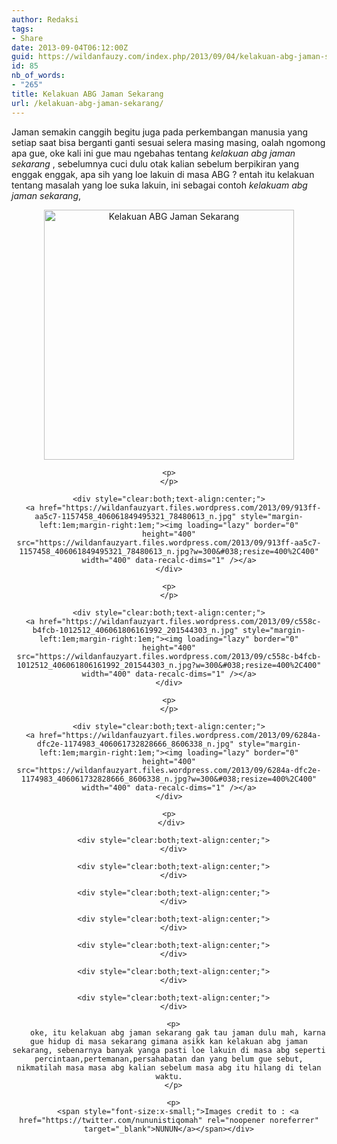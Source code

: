 ```yaml
---
author: Redaksi
tags:
- Share
date: 2013-09-04T06:12:00Z
guid: https://wildanfauzy.com/index.php/2013/09/04/kelakuan-abg-jaman-sekarang/
id: 85
nb_of_words:
- "265"
title: Kelakuan ABG Jaman Sekarang
url: /kelakuan-abg-jaman-sekarang/
---
```


<div dir="ltr" style="text-align:left;">
  Jaman semakin canggih begitu juga pada perkembangan manusia yang setiap saat bisa berganti ganti sesuai selera masing masing, oalah ngomong apa gue, oke kali ini gue mau ngebahas tentang <i>kelakuan abg jaman sekarang</i> , sebelumnya cuci dulu otak kalian sebelum berpikiran yang enggak enggak, apa sih yang loe lakuin di masa ABG ? entah itu kelakuan tentang masalah yang loe suka lakuin, ini sebagai contoh <i>kelakuam abg jaman sekarang</i>,</p> 
  
  <div style="text-align:center;">
    <div style="clear:both;text-align:center;">
      <a href="https://wildanfauzyart.files.wordpress.com/2013/09/d56d1-48f48-1175493_406061766161996_1612099713_n.jpg" style="margin-left:1em;margin-right:1em;"><img loading="lazy" alt="Kelakuan ABG Jaman Sekarang" border="0" height="400" src="https://wildanfauzyart.files.wordpress.com/2013/09/d56d1-48f48-1175493_406061766161996_1612099713_n.jpg?w=300&#038;resize=400%2C400" title="Kelakuan ABG Jaman Sekarang" width="400" data-recalc-dims="1" /></a>
    </div>
    
    <p>
    </p>
    
    <div style="clear:both;text-align:center;">
      <a href="https://wildanfauzyart.files.wordpress.com/2013/09/913ff-aa5c7-1157458_406061849495321_78480613_n.jpg" style="margin-left:1em;margin-right:1em;"><img loading="lazy" border="0" height="400" src="https://wildanfauzyart.files.wordpress.com/2013/09/913ff-aa5c7-1157458_406061849495321_78480613_n.jpg?w=300&#038;resize=400%2C400" width="400" data-recalc-dims="1" /></a>
    </div>
    
    <p>
    </p>
    
    <div style="clear:both;text-align:center;">
      <a href="https://wildanfauzyart.files.wordpress.com/2013/09/c558c-b4fcb-1012512_406061806161992_201544303_n.jpg" style="margin-left:1em;margin-right:1em;"><img loading="lazy" border="0" height="400" src="https://wildanfauzyart.files.wordpress.com/2013/09/c558c-b4fcb-1012512_406061806161992_201544303_n.jpg?w=300&#038;resize=400%2C400" width="400" data-recalc-dims="1" /></a>
    </div>
    
    <p>
    </p>
    
    <div style="clear:both;text-align:center;">
      <a href="https://wildanfauzyart.files.wordpress.com/2013/09/6284a-dfc2e-1174983_406061732828666_8606338_n.jpg" style="margin-left:1em;margin-right:1em;"><img loading="lazy" border="0" height="400" src="https://wildanfauzyart.files.wordpress.com/2013/09/6284a-dfc2e-1174983_406061732828666_8606338_n.jpg?w=300&#038;resize=400%2C400" width="400" data-recalc-dims="1" /></a>
    </div>
    
    <p>
      </div> 
      
      <div style="clear:both;text-align:center;">
      </div>
      
      <div style="clear:both;text-align:center;">
      </div>
      
      <div style="clear:both;text-align:center;">
      </div>
      
      <div style="clear:both;text-align:center;">
      </div>
      
      <div style="clear:both;text-align:center;">
      </div>
      
      <div style="clear:both;text-align:center;">
      </div>
      
      <div style="clear:both;text-align:center;">
      </div>
      
      <p>
        oke, itu kelakuan abg jaman sekarang gak tau jaman dulu mah, karna gue hidup di masa sekarang gimana asikk kan kelakuan abg jaman sekarang, sebenarnya banyak yanga pasti loe lakuin di masa abg seperti percintaan,pertemanan,persahabatan dan yang belum gue sebut, nikmatilah masa masa abg kalian sebelum masa abg itu hilang di telan waktu.
      </p>
      
      <p>
        <span style="font-size:x-small;">Images credit to : <a href="https://twitter.com/nununistiqomah" rel="noopener noreferrer" target="_blank">NUNUN</a></span></div>